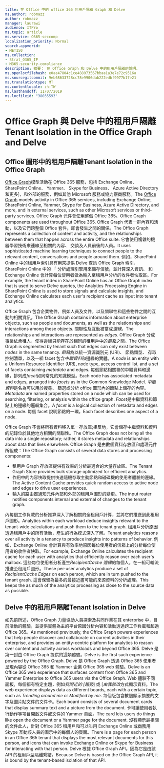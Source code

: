 ```yaml
---
title: 在 Office 中的 office 365 租用戶隔離 Graph 和 Delve
ms.author: robmazz
author: robmazz
manager: laurawi
audience: ITPro
ms.topic: article
ms.service: O365-seccomp
localization_priority: Normal
search.appverid:
- MET150
ms.collection:
- Strat_O365_IP
- M365-security-compliance
description: 摘要： 在 Office Graph 和 Delve 中的租用戶隔離的說明。
ms.openlocfilehash: e0ae47804c1ce488073567bbaa1a3e7e72c9516a
ms.sourcegitcommit: 9eb68633728cc78e9906dab222edbf9977b17e21
ms.translationtype: MT
ms.contentlocale: zh-TW
ms.lasthandoff: 11/07/2019
ms.locfileid: "38035593"
---
```

# <a name="tenant-isolation-in-the-office-graph-and-delve"></a><span data-ttu-id="d89df-103">Office Graph 與 Delve 中的租用戶隔離</span><span class="sxs-lookup"><span data-stu-id="d89df-103">Tenant Isolation in the Office Graph and Delve</span></span>

## <a name="tenant-isolation-in-the-office-graph"></a><span data-ttu-id="d89df-104">Office 圖形中的租用戶隔離</span><span class="sxs-lookup"><span data-stu-id="d89df-104">Tenant Isolation in the Office Graph</span></span>

<span data-ttu-id="d89df-105">[Office Graph](https://developer.microsoft.com)模型活動在 Office 365 服務，包括 Exchange Online、 SharePoint Online、 Yammer、 Skype for Business、 Azure Active Directory 和更多]，和外部的服務，例如其他 Microsoft 服務或協力廠商服務。</span><span class="sxs-lookup"><span data-stu-id="d89df-105">The [Office Graph](https://developer.microsoft.com) models activity in Office 365 services, including Exchange Online, SharePoint Online, Yammer, Skype for Business, Azure Active Directory, and more, and in external services, such as other Microsoft services or third-party services.</span></span> <span data-ttu-id="d89df-106">Office Graph 元件會使用整個 Office 365。</span><span class="sxs-lookup"><span data-stu-id="d89df-106">Office Graph components are used throughout Office 365.</span></span> <span data-ttu-id="d89df-107">Office Graph 代表一群內容和活動，以及它們跨整個 Office 套件，即會發生之間的關係。</span><span class="sxs-lookup"><span data-stu-id="d89df-107">The Office Graph represents a collection of content and activity, and the relationships between them that happen across the entire Office suite.</span></span> <span data-ttu-id="d89df-108">它會使用複雜的機器學習技術來連線至相關的內容、 交談及人員前後的人員。</span><span class="sxs-lookup"><span data-stu-id="d89df-108">It uses sophisticated machine learning techniques to connect people to the relevant content, conversations and people around them.</span></span> <span data-ttu-id="d89df-109">例如，SharePoint Online 中的租用戶索引具有用來提供 Delve 查詢 Office Graph 索引、 SharePoint Online 中的 「 分析處理引擎用來儲存信號，並計算深入資訊、 和 Exchange Online 會計算每位使用者做為輸入至租用戶分析的收件者快取區。</span><span class="sxs-lookup"><span data-stu-id="d89df-109">For example, the tenant index in SharePoint Online has an Office Graph index that is used to serve Delve queries, the Analytics Processing Engine in SharePoint Online is used to store signals and calculate insights, and Exchange Online calculates each user's recipient cache as input into tenant analytics.</span></span>

<span data-ttu-id="d89df-110">Office Graph 包含企業物件，例如人員及文件，以及關聯性和這些物件之間的互動的相關資訊。</span><span class="sxs-lookup"><span data-stu-id="d89df-110">The Office Graph contains information about enterprise objects, such as people and documents, as well as the relationships and interactions among these objects.</span></span> <span data-ttu-id="d89df-111">關聯性及互動被當成*邊緣*。</span><span class="sxs-lookup"><span data-stu-id="d89df-111">The relationships and interactions are represented as *edges*.</span></span> <span data-ttu-id="d89df-112">Office Graph 分成事業依承租人，使得邊緣只能存在於相同的租用戶中的*節點*之間。</span><span class="sxs-lookup"><span data-stu-id="d89df-112">The Office Graph is segmented by tenant such that edges can only exist between *nodes* in the same tenancy.</span></span> <span data-ttu-id="d89df-113">*節點*為以統一資源識別元 (URI)、 節點類型、 存取控制清單，以及一組 facet 包含*中繼資料*和邊緣的實體。</span><span class="sxs-lookup"><span data-stu-id="d89df-113">A *node* is an entity with a Uniform Resource Identifier (URI), node type, access control list, and a set of facets containing *metadata* and edges.</span></span> <span data-ttu-id="d89df-114">每個節點相關聯的中繼資料和邊緣，排列成*facet*如同常見的知識模型。</span><span class="sxs-lookup"><span data-stu-id="d89df-114">Each node has associated metadata and edges, arranged into *facets* as in the Common Knowledge Model.</span></span> <span data-ttu-id="d89df-115">*中繼資料*是名為可以用於搜尋、 篩選或分析 office 圖形內的節點上儲存的內容。</span><span class="sxs-lookup"><span data-stu-id="d89df-115">*Metadata* are named properties stored on a node which can be used for searching, filtering, or analysis within the office graph.</span></span> <span data-ttu-id="d89df-116">*Facet*是中繼資料和節點上的邊緣的邏輯集合。</span><span class="sxs-lookup"><span data-stu-id="d89df-116">A *facet* is a logical collection of metadata and edges on a node.</span></span> <span data-ttu-id="d89df-117">每個 facet 說明節點的一環。</span><span class="sxs-lookup"><span data-stu-id="d89df-117">Each facet describes one aspect of a node.</span></span> 

<span data-ttu-id="d89df-118">Office Graph 不會將所有資料移入單一存放庫;相反地，它會儲存中繼資料和資料的記錄位於其他地方相關的關聯性。</span><span class="sxs-lookup"><span data-stu-id="d89df-118">The Office Graph does not bring all the data into a single repository; rather, it stores metadata and relationships about data that lives elsewhere.</span></span> <span data-ttu-id="d89df-119">Office Graph 是由數個資料存放區和處理元件所組成：</span><span class="sxs-lookup"><span data-stu-id="d89df-119">The Office Graph consists of several data stores and processing components:</span></span>

- <span data-ttu-id="d89df-120">租用戶 Graph 存放區提供有效率的分析最適合的大量存放區。</span><span class="sxs-lookup"><span data-stu-id="d89df-120">The Tenant Graph Store provides bulk storage optimized for efficient analytics.</span></span>
- <span data-ttu-id="d89df-121">作用中的內容快取提供快速隨機存取主動節點和磁碟機的使用者體驗的邊緣。</span><span class="sxs-lookup"><span data-stu-id="d89df-121">The Active Content Cache provides quick random access to active node and edges to drive user experiences.</span></span>
- <span data-ttu-id="d89df-122">輸入的路由器通知元件內部和外部的租用戶圖形的變更。</span><span class="sxs-lookup"><span data-stu-id="d89df-122">The input router notifies components internal and external of changes to the tenant graph.</span></span>

<span data-ttu-id="d89df-123">內每個工作負載的分析推算深入了解相關的全租用戶計算，並將它們推送到此租用戶圖形。</span><span class="sxs-lookup"><span data-stu-id="d89df-123">Analytics within each workload deduce insights relevant to the tenant-wide calculations and push them to the tenant graph.</span></span> <span data-ttu-id="d89df-124">租用戶分析原因透過租用戶中的所有活動，產生的行為模式深入了解。</span><span class="sxs-lookup"><span data-stu-id="d89df-124">Tenant analytics reasons over all activity in a tenancy to produce insights into patterns of behavior.</span></span> <span data-ttu-id="d89df-125">例如，Exchange Online 會計算與有效率地原因每位使用者的信箱上的分析每位使用者的收件者快取。</span><span class="sxs-lookup"><span data-stu-id="d89df-125">For example, Exchange Online calculates the recipient cache for each user with analytics that efficiently reason over each user's mailbox.</span></span> <span data-ttu-id="d89df-126">這些每位使用者分析產生*RecipientCache 邊緣*的每個人，在一組可輪流推送至租用戶圖形。</span><span class="sxs-lookup"><span data-stu-id="d89df-126">These per-user analytics produce a set of *RecipientCache Edges* on each person, which are in turn pushed to the tenant graph.</span></span> <span data-ttu-id="d89df-127">這會保留為最多的最接近盡可能的來源資料的分析處理。</span><span class="sxs-lookup"><span data-stu-id="d89df-127">This keeps the as much of the analytics processing as close to the source data as possible.</span></span>

## <a name="tenant-isolation-in-delve"></a><span data-ttu-id="d89df-128">Delve 中的租用戶隔離</span><span class="sxs-lookup"><span data-stu-id="d89df-128">Tenant Isolation in Delve</span></span>

<span data-ttu-id="d89df-129">如先前所述，Office Graph 力量協助人員探索及共同作業在其 enterprise 中，目前活動的體驗，並提供實體為主的平台原因分析內容和活動透過跨工作負載和超過 Office 365。</span><span class="sxs-lookup"><span data-stu-id="d89df-129">As mentioned previously, the Office Graph powers experiences that help people discover and collaborate on current activities in their enterprise, and provides an entity-centric platform for analytics to reason over content and activity across workloads and beyond Office 365.</span></span> <span data-ttu-id="d89df-130">Delve 是第一封由 Office Graph 提供的這類體驗。</span><span class="sxs-lookup"><span data-stu-id="d89df-130">Delve is the first such experience powered by the Office Graph.</span></span>
<span data-ttu-id="d89df-131">Delve 是 Office Graph 透過 Office 365 使用者呈現內容從 Office 365 和 Yammer 企業 Office 365 web 體驗。</span><span class="sxs-lookup"><span data-stu-id="d89df-131">Delve is an Office 365 web experience that surfaces content from Office 365 and Yammer Enterprise to Office 365 users via the Office Graph.</span></span> <span data-ttu-id="d89df-132">Web 體驗不同面板，每個都有特定主題，例如*我附近的 [趨勢*] 或 [*由我修改*方式顯示資料。</span><span class="sxs-lookup"><span data-stu-id="d89df-132">The web experience displays data as different boards, each with a certain topic, such as *Trending around me* or *Modified by me*.</span></span> <span data-ttu-id="d89df-133">每個版包含數個顯示摘要的文字及圖片貼文件的文件卡。</span><span class="sxs-lookup"><span data-stu-id="d89df-133">Each board consists of several document cards that display summary text and a picture from the document.</span></span> <span data-ttu-id="d89df-134">卡可讓使用者執行動作等項目開啟文件或文件的 Yammer 頁面。</span><span class="sxs-lookup"><span data-stu-id="d89df-134">The card lets users do things like open the document or a Yammer page for the document.</span></span> <span data-ttu-id="d89df-135">沒有顯示最相關的文件此人，針對 Office 365 租用戶和可以叫用 Exchange Online 或商務用 Skype 互動該人員的圖示中的每個人的頁面。</span><span class="sxs-lookup"><span data-stu-id="d89df-135">There is a page for each person in an Office 365 tenant that displays the most relevant documents for this person, and icons that can invoke Exchange Online or Skype for Business for interacting with that person.</span></span> <span data-ttu-id="d89df-136">Delve 根據 Office Graph API，因為它是由該 API 的租用戶型隔離繫結。</span><span class="sxs-lookup"><span data-stu-id="d89df-136">Because Delve is based on the Office Graph API, it is bound by the tenant-based isolation of that API.</span></span>